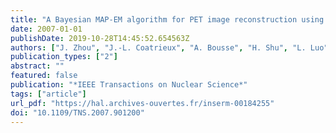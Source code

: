 ```yaml
---
title: "A Bayesian MAP-EM algorithm for PET image reconstruction using wavelet transform"
date: 2007-01-01
publishDate: 2019-10-28T14:45:52.654563Z
authors: ["J. Zhou", "J.-L. Coatrieux", "A. Bousse", "H. Shu", "L. Luo"]
publication_types: ["2"]
abstract: ""
featured: false
publication: "*IEEE Transactions on Nuclear Science*"
tags: ["article"]
url_pdf: "https://hal.archives-ouvertes.fr/inserm-00184255"
doi: "10.1109/TNS.2007.901200"
---
```


